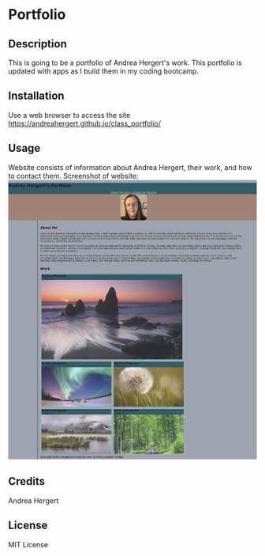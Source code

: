 # Portfolio

## Description
This is going to be a portfolio of Andrea Hergert's work.  This portfolio is updated with apps as I build them in my coding bootcamp.

## Installation
Use a web browser to access the site https://andreahergert.github.io/class_portfolio/


## Usage
Website consists of information about Andrea Hergert, their work, and how to contact them.
Screenshot of website: ![Screenshot](assets/images/screenshot.png)

## Credits
Andrea Hergert

## License
MIT License
